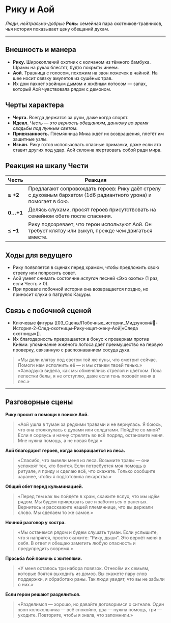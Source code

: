 # Рику и Аой

_Люди, нейтрально-добрые_
**Роль:** семейная пара охотников-травников, чья история показывает цену обещаний духам.

---

## Внешность и манера

- **Рику.** Широкоплечий охотник с колчаном из тёмного бамбука. Шрамы на руках блестят, будто покрыты инеем.
- **Аой.** Травница с голосом, похожим на звон ложечек в чайной. На шее носит связку амулетов из сушёных трав.
- Их дом пахнет хвойным дымом и жжёным лотосом — запах, который Аой чувствовала рядом с демоном.

## Черты характера

- **Черта.** Всегда держатся за руки, даже когда спорят.
- **Идеал.** _Честь — это верность обещаниям, данному во время свадьбы под лунным светом._
- **Привязанность.** Племянница Мика ждёт их возвращения, плетёт им защитные узлы.
- **Изъян.** Рику готов использовать опасные приманки, даже если это ставит других под удар. Аой склонна жертвовать собой ради мира.

## Реакция на шкалу Чести

| Честь | Реакция |
| --- | --- |
| **≥ +2** | Предлагают сопровождать героев: Рику даёт стрелу с духовным бархатом (1d6 радиантного урона) и помогает в бою. |
| **0…+1** | Делясь слухами, просят героев присутствовать на семейном обете после спасения. |
| **≤ −1** | Рику подозревает, что герои используют Аой. Он требует клятву или выкуп, прежде чем двигаться вместе. |

## Ходы для ведущего

- Рику появляется в сценах перед храмом, чтобы предложить свою стрелу или попросить совет.
- Аой умеет снимать состояние _испуган_ песней «Эхо охоты» (1 раз, если Честь ≥ 0).
- При провале побочной истории она возвращается поздно, но приносит слухи о патрулях Кацуры.

## Связь с побочной сценой

- Ключевые фигуры [[03_Сцены/Побочные_истории_Мидзунохи#🌲-История-2-След-охотницы-Рику-ищет-жену-Аой|«Следа охотницы»]].
- Их благодарность превращается в бонус к проверкам против Киёми: упоминание жжёного лотоса даёт преимущество на первую проверку, связанную с распознаванием сосуда духа.

> «Мы дали клятву под светом той же луны, что смотрит сейчас. Помоги нам исполнить её — и мы станем твоей тенью.»
> «Ханадзукэ видела, как мы обменялись стрелой и цветком. Пока лепестки белы, я не отступлю, даже если тень позовёт меня в лес.»

---

## Разговорные сцены

**Рику просит о помощи в поиске Аой.**

> «Аой ушла в туман за редкими травами и не вернулась. Я боюсь, что она столкнулась с духами или солдатами. Пойдёте со мной? Если я сорвусь и начну стрелять во всё подряд, остановите меня. Мне нужна помощь, а не новая беда.»

**Аой благодарит героев, когда возвращается из леса.**

> «Спасибо, что вывели меня из леса. Возьмите травы — они успокоят тех, кто боится. Если потребуется моя помощь в ритуале, я приду и сделаю всё, что скажете. Только сообщите заранее, чтобы я подготовила лекарства.»

**Общий обет перед кульминацией.**

> «Перед тем как вы пойдёте в храм, скажите вслух, что мы идём рядом. Мы будем прикрывать вас и заботиться о раненых. Вернитесь и расскажите нашей племяннице, что вы держали слово. Мы сделаем то же самое.»

**Ночной разговор у костра.**

> «Мы останемся рядом и будем слушать туман. Если услышите, что я напрягся, просто скажите: “Рику, дыши”. Это вернёт меня в себя. В ответ я обещаю заметить любую опасность и предупредить вовремя.»

**Просьба Аой помочь с жителями.**

> «У меня осталось три набора повязок. Отнесём их семьям, которые боятся выходить из домов. Вы скажете пару слов поддержки, я обработаю раны. Так люди увидят, что вы не забыли о них.»

**Если герои решают разделиться.**

> «Разделимся — хорошо, но давайте договоримся о сигнале. Один звон колокольчика — всё спокойно, два — нужна помощь, три — уходите. Повторите, чтобы я знала, что запомнили.»
